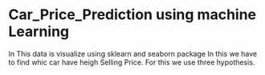 # Car_Price_Prediction using machine Learning
In This data is visualize using sklearn and seaborn package
In this we have to find whic car have heigh Selling Price.
For this we use three hypothesis.
